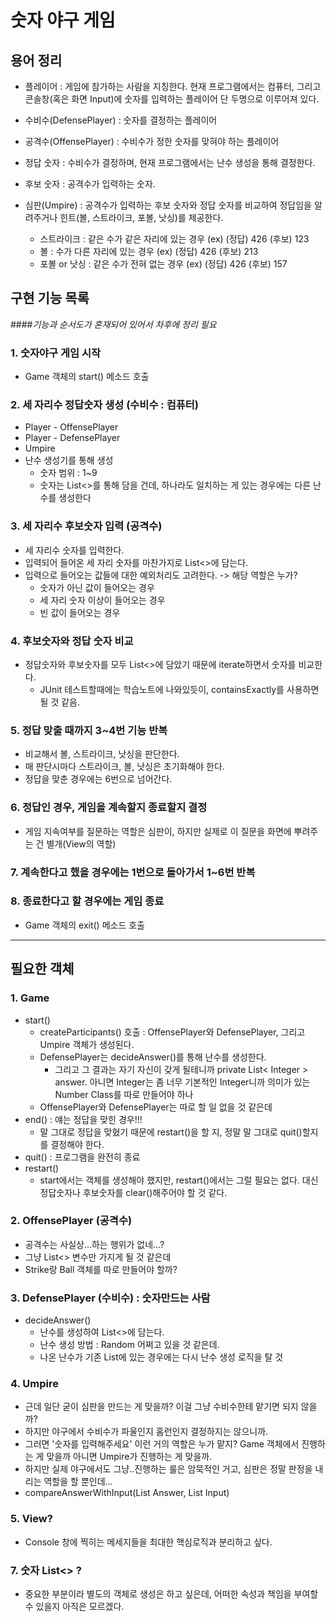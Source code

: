 # 숫자 야구 게임
## 용어 정리
* 플레이어 : 게임에 참가하는 사람을 지칭한다. 현재 프로그램에서는 컴퓨터, 그리고 콘솔창(혹은 화면 Input)에 숫자를 입력하는 플레이어 단 두명으로 이루어져 있다.  
* 수비수(DefensePlayer) : 숫자를 결정하는 플레이어
* 공격수(OffensePlayer) : 수비수가 정한 숫자를 맞혀야 하는 플레이어 
  
* 정답 숫자 : 수비수가 결정하며, 현재 프로그램에서는 난수 생성을 통해 결정한다. 
* 후보 숫자 : 공격수가 입력하는 숫자. 

* 심판(Umpire) : 공격수가 입력하는 후보 숫자와 정답 숫자를 비교하여 정답임을 알려주거나 힌트(볼, 스트라이크, 포볼, 낫싱)를 제공한다.
    * 스트라이크 : 같은 수가 같은 자리에 있는 경우 (ex) (정답) 426  (후보) 123 
    * 볼 :  수가 다른 자리에 있는 경우 (ex) (정답) 426 (후보) 213
    * 포볼 or 낫싱 : 같은 수가 전혀 없는 경우 (ex) (정답) 426 (후보) 157

## 구현 기능 목록 
####*기능과 순서도가 혼재되어 있어서 차후에 정리 필요*
### 1. 숫자야구 게임 시작
* Game 객체의 start() 메소드 호출

### 2. 세 자리수 정답숫자 생성 (수비수 : 컴퓨터)
* Player - OffensePlayer
* Player - DefensePlayer 
* Umpire 
* 난수 생성기를 통해 생성
    * 숫자 범위 : 1~9
    * 숫자는 List<>를 통해 담을 건데, 하나라도 일치하는 게 있는 경우에는 다른 난수를 생성한다

### 3. 세 자리수 후보숫자 입력 (공격수)
* 세 자리수 숫자를 입력한다.
* 입력되어 들어온 세 자리 숫자를 마찬가지로 List<>에 담는다.   
* 입력으로 들어오는 값들에 대한 예외처리도 고려한다. -> 해당 역할은 누가? 
    * 숫자가 아닌 값이 들어오는 경우 
    * 세 자리 숫자 이상이 들어오는 경우
    * 빈 값이 들어오는 경우

### 4. 후보숫자와 정답 숫자 비교 
* 정답숫자와 후보숫자를 모두 List<>에 담았기 때문에 iterate하면서 숫자를 비교한다. 
    * JUnit 테스트할때에는 학습노트에 나와있듯이, containsExactly를 사용하면 될 것 같음.

### 5. 정답 맞출 때까지 3~4번 기능 반복 
* 비교해서 볼, 스트라이크, 낫싱을 판단한다. 
* 매 판단시마다 스트라이크, 볼, 낫싱은 초기화해야 한다. 
* 정답을 맞춘 경우에는 6번으로 넘어간다. 
 
### 6. 정답인 경우, 게임을 계속할지 종료할지 결정 
* 게임 지속여부를 질문하는 역할은 심판이, 하지만 실제로 이 질문을 화면에 뿌려주는 건 별개(View의 역할)

### 7. 계속한다고 했을 경우에는 1번으로 돌아가서 1~6번 반복 

### 8. 종료한다고 할 경우에는 게임 종료 
* Game 객체의 exit() 메소드 호출 

---
## 필요한 객체 
### 1. Game 
* start() 
  * createParticipants() 호출 : OffensePlayer와 DefensePlayer, 그리고 Umpire 객체가 생성된다. 
  * DefensePlayer는 decideAnswer()를 통해 난수를 생성한다. 
    * 그리고 그 결과는 자기 자신이 갖게 될테니까 private List< Integer > answer. 
      아니면 Integer는 좀 너무 기본적인 Integer니까 의미가 있는 Number Class를 따로 만들어야 하나 
  * OffensePlayer와 DefensePlayer는 따로 할 일 없을 것 같은데 
* end() : 얘는 정답을 맞힌 경우!!! 
  * 말 그대로 정답을 맞혔기 때문에 restart()을 할 지, 
    정말 말 그대로 quit()할지를 결정해야 한다.
* quit() : 프로그램을 완전히 종료 
* restart() 
  * start에서는 객체를 생성해야 했지만, restart()에서는 그럴 필요는 없다. 
    대신 정답숫자나 후보숫자를 clear()해주어야 할 것 같다. 

### 2. OffensePlayer (공격수)
* 공격수는 사실상...하는 행위가 없네...?
* 그냥 List<> 변수만 가지게 될 것 같은데 
* Strike랑 Ball 객체를 따로 만들어야 할까?
### 3. DefensePlayer (수비수) : 숫자만드는 사람
* decideAnswer()
    * 난수를 생성하여 List<>에 담는다. 
    * 난수 생성 방법 : Random 어쩌고 있을 것 같은데. 
    * 나온 난수가 기존 List에 있는 경우에는 다시 난수 생성 로직을 탈 것
    
### 4. Umpire
* 근데 일단 굳이 심판을 만드는 게 맞을까? 이걸 그냥 수비수한테 맡기면 되지 않을까? 
* 하지만 야구에서 수비수가 파울인지 홈런인지 결정하지는 않으니까. 
* 그러면 '숫자를 입력해주세요' 이런 거의 역할은 누가 맡지?
  Game 객체에서 진행하는 게 맞을까 아니면 Umpire가 진행하는 게 맞을까. 
* 하지만 실제 야구에서도 그냥..진행하는 룰은 암묵적인 거고, 심판은 정말 판정을 내리는 
  역할을 할 뿐인데... 
* compareAnswerWithInput(List Answer, List Input)

### 5. View? 
* Console 창에 찍히는 메세지들을 최대한 핵심로직과 분리하고 싶다. 

### 7. 숫자 List<> ?
* 중요한 부분이라 별도의 객체로 생성은 하고 싶은데, 어떠한 속성과 책임을 부여할 수 있을지 아직은 모르겠다.
